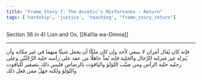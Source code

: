 ```yaml
---
title: "Frame Story 7: The Ascetic's Misfortunes - Return"
tags: ['hardship', 'justice', 'teaching', "frame_story_return"]
---
```


 Section 36 in 4) Lion and Ox, [[Kalīla wa-Dimna]]

---
فإنه كان يُقال أمران لا ينبغي لأحد  وإن كان ملكًا  أن يجعل شيئًا منهما في غير مكانه وأن يُنزله غير مَنزلته الرِّجال والحلية فإنه يُعدُّ جاهلًا من عقد على رأسه حلية الرِّجْلَيْنِ وعلى رجليه حلية الرأس ومن ضبَّب اللؤلؤ والياقوت بالرصاص فليس ذلك بتصغير للياقوت واللؤلؤ ولكنه جهلٌ ممن فعل ذلك
